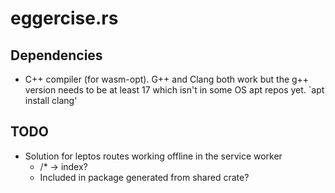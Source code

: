 # eggercise.rs

## Dependencies 

* C++ compiler (for wasm-opt). G++ and Clang both work but the g++ version needs to be at least 17 which isn't in some OS apt repos yet. `apt install clang'

## TODO

* Solution for leptos routes working offline in the service worker
    * /* -> index?
    * Included in package generated from shared crate?